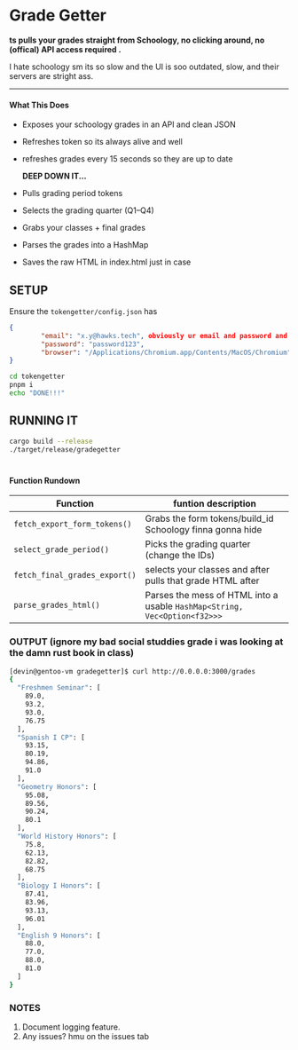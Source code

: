 # Grade Getter

**ts pulls your grades straight from Schoology, no clicking around, no (offical) API access required .**

I hate schoology sm its so slow and the UI is soo outdated, slow, and their servers are stright ass.

---

#### What This Does

* Exposes your schoology grades in an API and clean JSON

* Refreshes token so its always alive and well

* refreshes grades every 15 seconds so they are up to date
  
  __DEEP DOWN IT...__

* Pulls grading period tokens

* Selects the grading quarter (Q1–Q4)

* Grabs your classes + final grades

* Parses the grades into a HashMap

* Saves the raw HTML in index.html just in case

## SETUP

Ensure the `tokengetter/config.json` has

```json
{
        "email": "x.y@hawks.tech", obviously ur email and password and not this
        "password": "password123",
        "browser": "/Applications/Chromium.app/Contents/MacOS/Chromium" -- PATH TO CHROMIUM BINARY
}
```

```bash
cd tokengetter
pnpm i
echo "DONE!!!"
```

## RUNNING IT

```bash
cargo build --release
./target/release/gradegetter
```

# 

#### Function Rundown

| Function                      | funtion description                                                       |
| ----------------------------- | ------------------------------------------------------------------------- |
| `fetch_export_form_tokens()`  | Grabs the form tokens/build_id Schoology finna gonna hide                 |
| `select_grade_period()`       | Picks the grading quarter (change the IDs)                                |
| `fetch_final_grades_export()` | selects your classes and after pulls that grade HTML after                |
| `parse_grades_html()`         | Parses the mess of HTML into a usable `HashMap<String, Vec<Option<f32>>>` |

### OUTPUT (ignore my bad social studdies grade i was looking at the damn rust book in class)

```bash
[devin@gentoo-vm gradegetter]$ curl http://0.0.0.0:3000/grades
{
  "Freshmen Seminar": [
    89.0,
    93.2,
    93.0,
    76.75
  ],
  "Spanish I CP": [
    93.15,
    80.19,
    94.86,
    91.0
  ],
  "Geometry Honors": [
    95.08,
    89.56,
    90.24,
    80.1
  ],
  "World History Honors": [
    75.8,
    62.13,
    82.82,
    68.75
  ],
  "Biology I Honors": [
    87.41,
    83.96,
    93.13,
    96.01
  ],
  "English 9 Honors": [
    88.0,
    77.0,
    88.0,
    81.0
  ]
}
```

### NOTES

1. Document logging feature.
2. Any issues? hmu on the issues tab
